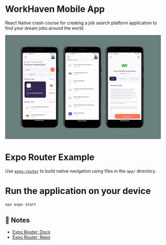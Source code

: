 # WorkHaven Mobile App

React Native crash course for creating a job search platform application to find your dream jobs around the world.

![WorkHaven Screens](screenshots/workhaven-screenshots.png)

# Expo Router Example

Use [`expo-router`](https://expo.github.io/router) to build native navigation using files in the `app/` directory.

# Run the application on your device

```sh
npx expo start
```

## 📝 Notes

- [Expo Router: Docs](https://expo.github.io/router)
- [Expo Router: Repo](https://github.com/expo/router)
